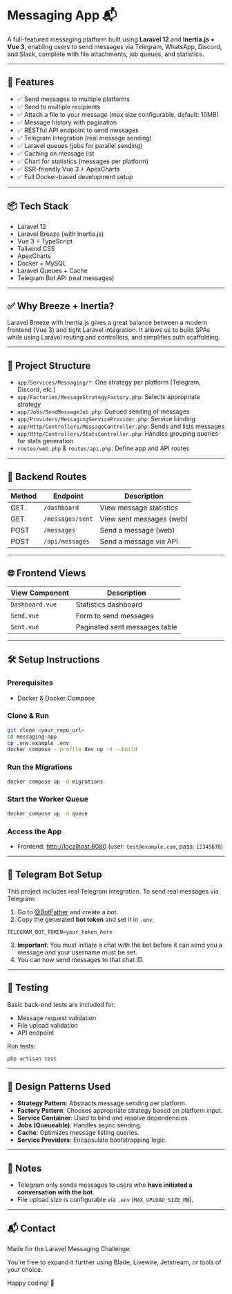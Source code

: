 # Messaging App 📬

A full-featured messaging platform built using **Laravel 12** and **Inertia.js + Vue 3**, enabling users to send messages via Telegram, WhatsApp, Discord, and Slack, complete with file attachments, job queues, and statistics.

---

## 🚀 Features

- ✅ Send messages to multiple platforms
- ✅ Send to multiple recipients
- ✅ Attach a file to your message (max size configurable, default: 10MB)
- ✅ Message history with pagination
- ✅ RESTful API endpoint to send messages
- ✅ Telegram integration (real message sending)
- ✅ Laravel queues (jobs for parallel sending)
- ✅ Caching on message list
- ✅ Chart for statistics (messages per platform)
- ✅ SSR-friendly Vue 3 + ApexCharts
- ✅ Full Docker-based development setup

---

## 📦 Tech Stack

- Laravel 12
- Laravel Breeze (with Inertia.js)
- Vue 3 + TypeScript
- Tailwind CSS
- ApexCharts
- Docker + MySQL
- Laravel Queues + Cache
- Telegram Bot API (real messages)

---

## ✅ Why Breeze + Inertia?

Laravel Breeze with Inertia.js gives a great balance between a modern frontend (Vue 3) and tight Laravel integration. It allows us to build SPAs while using Laravel routing and controllers, and simplifies auth scaffolding.

---

## 📁 Project Structure

- `app/Services/Messaging/*`: One strategy per platform (Telegram, Discord, etc.)
- `app/Factories/MessageStrategyFactory.php`: Selects appropriate strategy
- `app/Jobs/SendMessageJob.php`: Queued sending of messages
- `app/Providers/MessagingServiceProvider.php`: Service binding
- `app/Http/Controllers/MessageController.php`: Sends and lists messages
- `app/Http/Controllers/StatsController.php`: Handles grouping queries for stats generation
- `routes/web.php` & `routes/api.php`: Define app and API routes

---

## 🔄 Backend Routes

| Method | Endpoint           | Description                                   |
|--------|--------------------|-----------------------------------------------|
| GET    | `/dashboard`       | View message statistics                       |
| GET    | `/messages/sent`   | View sent messages (web)                      |
| POST   | `/messages`        | Send a message (web)                          |
| POST   | `/api/messages`    | Send a message via API                        |

---

## 🌐 Frontend Views

| View Component    | Description                          |
|-------------------|--------------------------------------|
| `Dashboard.vue`   | Statistics dashboard                 |
| `Send.vue`        | Form to send messages                |
| `Sent.vue`        | Paginated sent messages table        |

---

## 🛠 Setup Instructions

### Prerequisites

- Docker & Docker Compose

### Clone & Run

```bash
git clone <your_repo_url>
cd messaging-app
cp .env.example .env
docker compose --profile dev up -d --build
```

### Run the Migrations

```bash
docker compose up -d migrations
```

### Start the Worker Queue

```bash
docker compose up -d queue
```

### Access the App

- Frontend: [http://localhost:8080](http://localhost:8080) (user: `test@example.com`, pass: `12345678`)

---

## 🤖 Telegram Bot Setup

This project includes real Telegram integration. To send real messages via Telegram:

1. Go to [@BotFather](https://t.me/BotFather) and create a bot.
2. Copy the generated **bot token** and set it in `.env`:

```env
TELEGRAM_BOT_TOKEN=your_token_here
```

3. **Important**: You must initiate a chat with the bot before it can send you a message and your username must be set.
4. You can now send messages to that chat ID.

---

## 🧪 Testing

Basic back-end tests are included for:

- Message request validation
- File upload validation
- API endpoint

Run tests:

```bash
php artisan test
```

---

## 📌 Design Patterns Used

- **Strategy Pattern**: Abstracts message sending per platform.
- **Factory Pattern**: Chooses appropriate strategy based on platform input.
- **Service Container**: Used to bind and resolve dependencies.
- **Jobs (Queueable)**: Handles async sending.
- **Cache**: Optimizes message listing queries.
- **Service Providers**: Encapsulate bootstrapping logic.

---

## 📌 Notes

- Telegram only sends messages to users who **have initiated a conversation with the bot**.
- File upload size is configurable via `.env` (`MAX_UPLOAD_SIZE_MB`).

---

## 📬 Contact

Made for the Laravel Messaging Challenge.

You’re free to expand it further using Blade, Livewire, Jetstream, or tools of your choice.

Happy coding! 🚀
